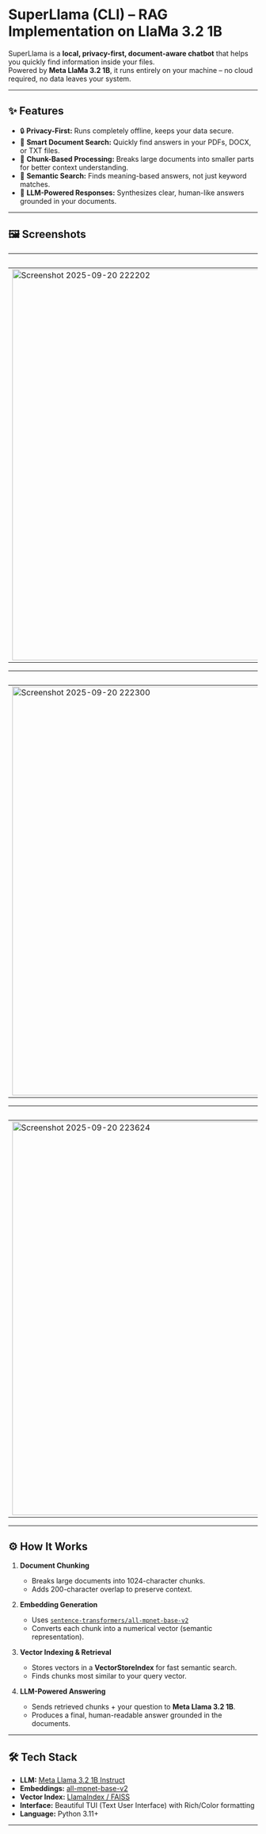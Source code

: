 # SuperLlama (CLI) – RAG Implementation on LlaMa 3.2 1B 

SuperLlama is a **local, privacy-first, document-aware chatbot** that helps you quickly find information inside your files.  
Powered by **Meta LlaMa 3.2 1B**, it runs entirely on your machine – no cloud required, no data leaves your system.

---

## ✨ Features

- 🔒 **Privacy-First:** Runs completely offline, keeps your data secure.  
- 📄 **Smart Document Search:** Quickly find answers in your PDFs, DOCX, or TXT files.  
- 🧠 **Chunk-Based Processing:** Breaks large documents into smaller parts for better context understanding.  
- 🎯 **Semantic Search:** Finds meaning-based answers, not just keyword matches.  
- 🤖 **LLM-Powered Responses:** Synthesizes clear, human-like answers grounded in your documents.

---

## 🖼️ Screenshots

| Welcome Screen |
|---------------|
|<img width="1556" height="789" alt="Screenshot 2025-09-20 222202" src="https://github.com/user-attachments/assets/3e48ad39-54cb-45d4-8529-98a64bfe0a1f" />|

| Project Info |
|---------------|
|<img width="1298" height="825" alt="Screenshot 2025-09-20 222300" src="https://github.com/user-attachments/assets/e96c9a6a-083a-4550-b1e0-8c0e1fcac59a" />|

| Live Demo |
|---------------|
|<img width="1614" height="794" alt="Screenshot 2025-09-20 223624" src="https://github.com/user-attachments/assets/e7256ccf-febf-49ad-9040-320a8f5cfb86" />|

---



## ⚙️ How It Works

1. **Document Chunking**  
   - Breaks large documents into 1024-character chunks.  
   - Adds 200-character overlap to preserve context.

2. **Embedding Generation**  
   - Uses [`sentence-transformers/all-mpnet-base-v2`](https://www.sbert.net/docs/pretrained_models.html)  
   - Converts each chunk into a numerical vector (semantic representation).

3. **Vector Indexing & Retrieval**  
   - Stores vectors in a **VectorStoreIndex** for fast semantic search.  
   - Finds chunks most similar to your query vector.

4. **LLM-Powered Answering**  
   - Sends retrieved chunks + your question to **Meta Llama 3.2 1B**.  
   - Produces a final, human-readable answer grounded in the documents.

---

## 🛠️ Tech Stack

- **LLM:** [Meta Llama 3.2 1B Instruct](https://ai.meta.com/llama/)  
- **Embeddings:** [all-mpnet-base-v2](https://huggingface.co/sentence-transformers/all-mpnet-base-v2)  
- **Vector Index:** [LlamaIndex / FAISS](https://www.llamaindex.ai/)  
- **Interface:** Beautiful TUI (Text User Interface) with Rich/Color formatting  
- **Language:** Python 3.11+

---
